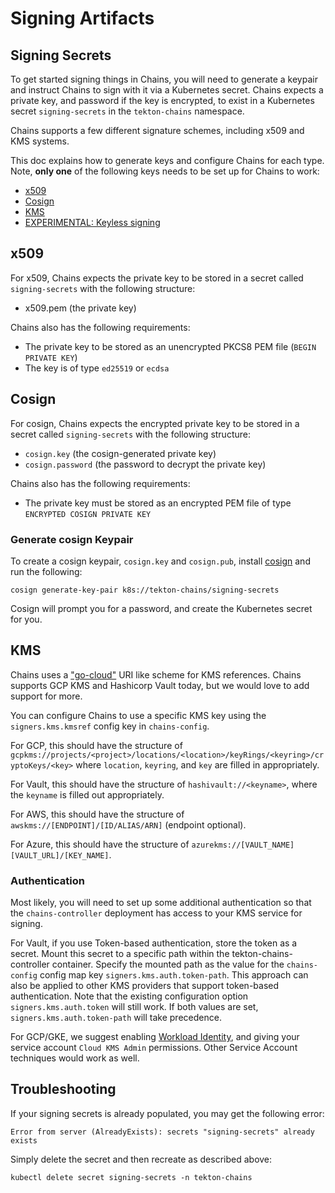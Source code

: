 <!--
---
linkTitle: "Signing"
weight: 30
---
-->

# Signing Artifacts

## Signing Secrets

To get started signing things in Chains, you will need to generate a keypair and instruct Chains to sign with it via a Kubernetes secret.
Chains expects a private key, and password if the key is encrypted, to exist in a Kubernetes secret `signing-secrets` in the `tekton-chains` namespace.

Chains supports a few different signature schemes, including x509 and KMS systems.

This doc explains how to generate keys and configure Chains for each type.
Note, **only one** of the following keys needs to be set up for Chains to work:

* [x509](#x509)
* [Cosign](#cosign)
* [KMS](#KMS)
* [EXPERIMENTAL: Keyless signing](experimental.md#Keyless-Signing-Mode)

## x509

For x509, Chains expects the private key to be stored in a secret called `signing-secrets` with the following structure:

* x509.pem (the private key)

Chains also has the following requirements:

* The private key to be stored as an unencrypted PKCS8 PEM file (`BEGIN PRIVATE KEY`)
* The key is of type `ed25519` or `ecdsa`

## Cosign

For cosign, Chains expects the encrypted private key to be stored in a secret called `signing-secrets` with the following structure:

* `cosign.key` (the cosign-generated private key)
* `cosign.password` (the password to decrypt the private key)

Chains also has the following requirements:

* The private key must be stored as an encrypted PEM file of type `ENCRYPTED COSIGN PRIVATE KEY`

### Generate cosign Keypair

To create a cosign keypair, `cosign.key` and `cosign.pub`, install [cosign](https://github.com/sigstore/cosign) and run the following:

```shell
cosign generate-key-pair k8s://tekton-chains/signing-secrets
```

Cosign will prompt you for a password, and create the Kubernetes secret for you.

## KMS

Chains uses a ["go-cloud"](https://github.com/google/go-cloud) URI like scheme for KMS references.
Chains supports GCP KMS and Hashicorp Vault today, but we would love to add support for more.

You can configure Chains to use a specific KMS key using the `signers.kms.kmsref` config key in `chains-config`.

For GCP, this should have the structure of `gcpkms://projects/<project>/locations/<location>/keyRings/<keyring>/cryptoKeys/<key>`
where `location`, `keyring`, and `key` are filled in appropriately.

For Vault, this should have the structure of `hashivault://<keyname>`, where the `keyname` is filled out appropriately.

For AWS, this should have the structure of `awskms://[ENDPOINT]/[ID/ALIAS/ARN]` (endpoint optional).

For Azure, this should have the structure of `azurekms://[VAULT_NAME][VAULT_URL]/[KEY_NAME]`.

### Authentication

Most likely, you will need to set up some additional authentication so that the `chains-controller` deployment has access to your KMS service for signing.

For Vault, if you use Token-based authentication, store the token as a secret. Mount this secret to a specific path within the tekton-chains-controller container. Specify the mounted path as the value for the `chains-config` config map key `signers.kms.auth.token-path`. This approach can also be applied to other KMS providers that support token-based authentication. Note that the existing configuration option `signers.kms.auth.token` will still work. If both values are set, `signers.kms.auth.token-path` will take precedence.

For GCP/GKE, we suggest enabling [Workload Identity](https://cloud.google.com/kubernetes-engine/docs/how-to/workload-identity), and giving your service account `Cloud KMS Admin` permissions.
Other Service Account techniques would work as well.

## Troubleshooting

If your signing secrets is already populated, you may get the following error:

```shell
Error from server (AlreadyExists): secrets "signing-secrets" already exists
```

Simply delete the secret and then recreate as described above:

```shell
kubectl delete secret signing-secrets -n tekton-chains
```
